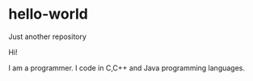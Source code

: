 # hello-world
Just another repository

Hi!

I am a programmer. I code in C,C++ and Java programming languages.
